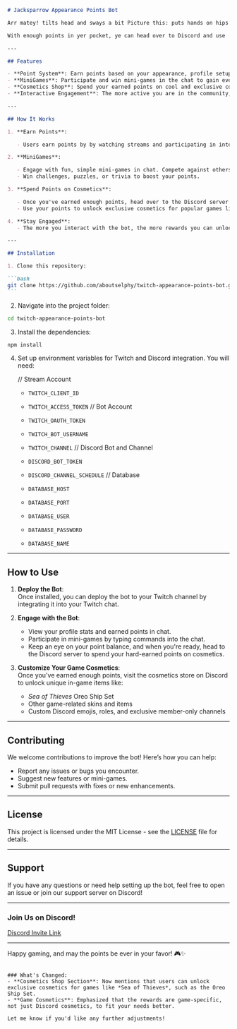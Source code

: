 ````markdown
# Jacksparrow Appearance Points Bot

Arr matey! tilts head and sways a bit Picture this: puts hands on hips This bot's a right clever creature, savvy? It roams the Twitch chat like a pirate on the high seas, eying the users as they sail through the digital waves. Each user gets their own special appearance, and the bot ain't shy about turning those looks into a system of points! tips hat Aye, ye get points based on how ye look, and those points—well, they ain't just for show.

With enough points in yer pocket, ye can head over to Discord and use 'em to nab shiny cosmetics, like a fine treasure chest filled with all sorts of goodies. grins wickedly So, ye see, matey, this bot's not just a chat-dwelling mate—it’s a ticket to a whole world of cosmetic wonders on Discord. Ain't that a fine deal? winks

---

## Features

- **Point System**: Earn points based on your appearance, profile setup, and interactions in Twitch chat.
- **MiniGames**: Participate and win mini-games in the chat to gain even more points!
- **Cosmetics Shop**: Spend your earned points on cool and exclusive cosmetics for games, such as the _Sea of Thieves_ Oreo Ship Set, in addition to custom Discord roles and more!
- **Interactive Engagement**: The more active you are in the community, the more points you'll rack up to unlock rewards.

---

## How It Works

1. **Earn Points**:

   - Users earn points by by watching streams and participating in interactive mini-games.

2. **MiniGames**:

   - Engage with fun, simple mini-games in chat. Compete against others for a chance to win big points!
   - Win challenges, puzzles, or trivia to boost your points.

3. **Spend Points on Cosmetics**:

   - Once you've earned enough points, head over to the Discord server!
   - Use your points to unlock exclusive cosmetics for popular games like _Sea of Thieves_, such as the Oreo Ship Set, along with custom Discord roles and other perks.

4. **Stay Engaged**:
   - The more you interact with the bot, the more rewards you can unlock. Keep playing mini-games, customizing your appearance, and participating in the chat!

---

## Installation

1. Clone this repository:

```bash
git clone https://github.com/aboutselphy/twitch-appearance-points-bot.git
```
````

2. Navigate into the project folder:

```bash
cd twitch-appearance-points-bot
```

3. Install the dependencies:

```bash
npm install
```

4. Set up environment variables for Twitch and Discord integration. You will need:

   // Stream Account

   - `TWITCH_CLIENT_ID`
   - `TWITCH_ACCESS_TOKEN`
     // Bot Account
   - `TWITCH_OAUTH_TOKEN`
   - `TWITCH_BOT_USERNAME`

   - `TWITCH_CHANNEL`
     // Discord Bot and Channel
   - `DISCORD_BOT_TOKEN`
   - `DISCORD_CHANNEL_SCHEDULE`
     // Database
   - `DATABASE_HOST`
   - `DATABASE_PORT`
   - `DATABASE_USER`
   - `DATABASE_PASSWORD`
   - `DATABASE_NAME`

---

## How to Use

1. **Deploy the Bot**:  
   Once installed, you can deploy the bot to your Twitch channel by integrating it into your Twitch chat.

2. **Engage with the Bot**:

   - View your profile stats and earned points in chat.
   - Participate in mini-games by typing commands into the chat.
   - Keep an eye on your point balance, and when you're ready, head to the Discord server to spend your hard-earned points on cosmetics.

3. **Customize Your Game Cosmetics**:  
   Once you've earned enough points, visit the cosmetics store on Discord to unlock unique in-game items like:
   - _Sea of Thieves_ Oreo Ship Set
   - Other game-related skins and items
   - Custom Discord emojis, roles, and exclusive member-only channels

---

## Contributing

We welcome contributions to improve the bot! Here’s how you can help:

- Report any issues or bugs you encounter.
- Suggest new features or mini-games.
- Submit pull requests with fixes or new enhancements.

---

## License

This project is licensed under the MIT License - see the [LICENSE](LICENSE) file for details.

---

## Support

If you have any questions or need help setting up the bot, feel free to open an issue or join our support server on Discord!

---

### Join Us on Discord!

[Discord Invite Link](https://discord.gg/yourdiscordinvite)

---

Happy gaming, and may the points be ever in your favor! 🎮✨

```

### What's Changed:
- **Cosmetics Shop Section**: Now mentions that users can unlock exclusive cosmetics for games like *Sea of Thieves*, such as the Oreo Ship Set.
- **Game Cosmetics**: Emphasized that the rewards are game-specific, not just Discord cosmetics, to fit your needs better.

Let me know if you'd like any further adjustments!
```
